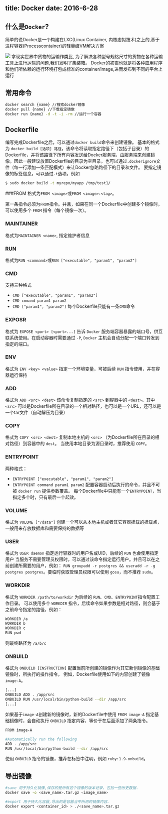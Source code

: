 title: Docker
date: 2016-6-28
---

## 什么是`Docker`?

简单的说Docker是一个构建在LXC(Linux Container, 内核虚拟技术)之上的,基于进程容器(Processcontainer)的轻量级VM解决方案

![](/images/1.jpg)
拿现实世界中货物的运输作类比, 为了解决各种型号规格尺寸的货物在各种运输工具上进行运输的问题,我们发明了集装箱。
Docker的初衷也就是将各种应用程序和他们所依赖的运行环境打包成标准的container/image,进而发布到不同的平台上运行

## 常用命令
```bash
docker search {name} //搜索docker镜像
docker pull {name} //下载指定镜像
docker run {name} -d -t -i -rm //运行一个容器
```
 
## Dockerfile
编写完成Dockerfile之后，可以通过`docker build`命令来创建镜像。
基本的格式为 `docker build [选项] 路径`，该命令将读取指定路径下（包括子目录）的Dockerfile，并将该路径下所有内容发送给Docker服务端，由服务端来创建镜像。因此一般建议放置Dockerfile的目录为空目录。也可以通过`.dockerignore`文件（每一行添加一条匹配模式）来让Docker忽略路径下的目录和文件。
要指定镜像的标签信息，可以通过`-t`选项，例如
```bash
$ sudo docker build -t myrepo/myapp /tmp/test1/
```

###FROM
格式为`FROM <image>`或`FROM <image>:<tag>`。

第一条指令必须为`FROM`指令。并且，如果在同一个Dockerfile中创建多个镜像时，可以使用多个 `FROM` 指令（每个镜像一次）。

### MAINTAINER
格式为`MAINTAINER <name>`, 指定维护者信息

### RUN
格式为`RUN <command>`或`RUN ["executable", "param1", "param2"]`

### CMD
支持三种格式
* `CMD ["executable", "param1", "param2"]`
* `CMD cmmand param1 param2`
* `CMD ["param1", "param2"]`
每个Dockerfile只能有一条`CMD`命令

### EXPOSR
格式为 `EXPOSE <port> [<port>...]`
告诉 `Docker` 服务端容器暴露的端口号，供互联系统使用。在启动容器时需要通过 `-P`, `Docker` 主机会自动分配一个端口转发到指定的端口。

### ENV
格式为 `ENV <key> <value>`
指定一个环境变量，可被后续 `RUN` 指令使用，并在容器运行保持

### ADD
格式为 `ADD <src> <dest>`
该命令复制指定的 `<src>` 到容器中的 `<dest>`。其中 `<src>` 可以是Dockerfile所在目录的一个相对路径，也可以是一个URL，还可以是一个tar文件（自动解压为目录）

### COPY
格式为 `COPY <src> <dest>`
复制本地主机的 `<src>` （为Dockerfile所在目录的相对路径）到容器中的 `dest`。
当使用本地目录为源目录时，推荐使用 `COPY`。

### ENTRYPOINT
两种格式：
* `ENTRYPOINT ["executable", "param1", "param2"]`
* `ENTRYPOINT command param1 param2`
配置容器启动后执行的命令，并且不可被 `docker run` 提供参数覆盖。
每个Dockerfile中只能有一个`ENTRYPOINT`，当指定多个时，只有最后一个起效。

### VOLUME
格式为 `VOLUME ["/data"]`
创建一个可以从本地主机或者其它容器挂载的挂载点，一般用来存放数据库和需要保持的数据等

### USER
格式为 `USER daemon`
指定运行容器时的用户名或UID，后续的 `RUN` 也会使用指定用户
当服务不需要管理员权限时，可以通过该命令指定运行用户。并且可以在之前创建所需要的用户，例如：
`RUN groupadd -r postgres && useradd -r -g postgres postgres`。要临时获取管理员权限可以使用 `gosu`，而不推荐 `sudo`。

### WORKDIR
格式为 `WORKDIR /path/to/workdir`
为后续的 `RUN`、`CMD`、`ENTRYPOINT`指令配置工作目录。
可以使用多个 `WORKDIR` 指令，后续命令如果参数是相对路径，则会基于之前命令指定的路径，例如：
```bash
WORKDIR /a
WORKDIR b
WORKDIR c
RUN pwd
```
则最终路径为 `/a/b/c`

### ONBUILD
格式为 `ONBUILD [INSTRUCTION]`
配置当前所创建的镜像作为其它新创镜像的基础镜像时，所执行的操作指令。
例如，Dockerfile使用如下的内容创建了镜像`image-A`。
```bash
[...]
ONBUILD ADD . /app/src
ONBUILD RUN /usr/local/bin/python-build --dir /app/src
[...]
```
如果基于`image-A`创建新的镜像时，新的Dockerfile中使用 `FROM image-A` 指定基础镜像时，会自动执行 `ONBUILD` 指定内容，等价于在后面添加了两条指令。
```bash
FROM image-A

#Automatically run the following
ADD . /app/src
RUN /usr/local/bin/python-build --dir /app/src
```
使用 `ONBUILD` 指令的镜像，推荐在标签中注明，例如 `ruby:1.9-onbuild`。


## 导出镜像
```bash
#save 用于持久化镜像,保存的是所有这个镜像的版本记录，包括一些历史数据.
docker save -o <save_name>.tar.gz <image_name>

#export 用于持久化容器,导出的是容器当中所用的镜像内容.
docker export <container_id> > ./<save_name>.tar.gz
```